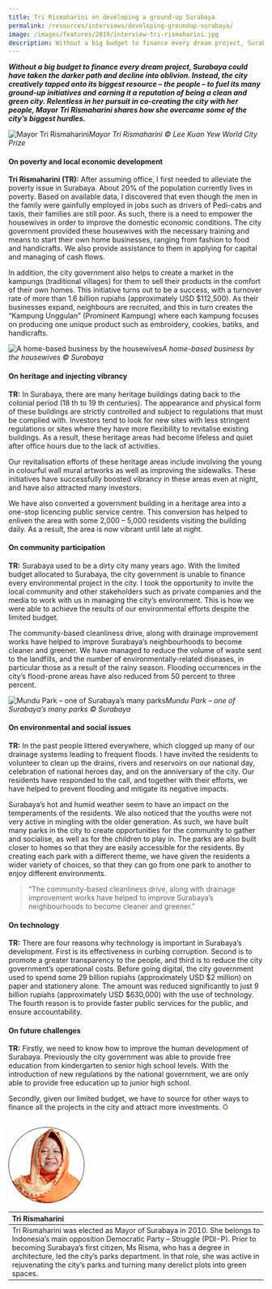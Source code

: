 ```yaml
---
title: Tri Rismaharini on developing a ground-up Surabaya
permalink: /resources/interviews/developing-groundup-surabaya/
image: /images/features/2019/interview-tri-rismaharini.jpg
description: Without a big budget to finance every dream project, Surabaya could have taken the darker path and decline into oblivion. Instead, the city creatively tapped onto its biggest resource – the people – to fuel its many ground-up initiatives and earning it a reputation of being a clean and green city. Relentless in her pursuit in co-creating the city with her people, Mayor Tri Rismaharini shares how she overcame some of the city’s biggest hurdles.
---
```


***Without a big budget to finance every dream project, Surabaya could have taken the darker path and decline into oblivion. Instead, the city creatively tapped onto its biggest resource – the people – to fuel its many ground-up initiatives and earning it a reputation of being a clean and green city. Relentless in her pursuit in co-creating the city with her people, Mayor Tri Rismaharini shares how she overcame some of the city’s biggest hurdles.***

![Mayor Tri Rismaharini](/images/features/2019/interview-tri-rismaharini.jpg/)*Mayor Tri Rismaharini © Lee Kuan Yew World City Prize*

#### **On poverty and local economic development**

**Tri Rismaharini (TR):** After assuming office, I first needed to alleviate the poverty issue in Surabaya. About 20% of the population currently lives in poverty. Based on available data, I discovered that even though the men in the family were gainfully employed in jobs such as drivers of Pedi-cabs and taxis, their families are still poor. As such, there is a need to empower the housewives in order to improve the domestic economic conditions. The city government provided these housewives with the necessary training and means to start their own home businesses, ranging from fashion to food and handicrafts. We also provide assistance to them in applying for capital and managing of cash flows.

In addition, the city government also helps to create a market in the kampungs (traditional villages) for them to sell their products in the comfort of their own homes. This initiative turns out to be a success, with a turnover rate of more than 1.6 billion rupiahs (approximately USD $112,500). As their businesses expand, neighbours are recruited, and this in turn creates the “Kampung Unggulan” (Prominent Kampung) where each kampung focuses on producing one unique product such as embroidery, cookies, batiks, and handicrafts.

![A home-based business by the housewives](/images/features/2019/surabaya-economic-hero.jpg/)*A home-based business by the housewives © Surabaya*

#### **On heritage and injecting vibrancy**

**TR:** In Surabaya, there are many heritage buildings dating back to the colonial period (18 th to 19 th centuries). The appearance and physical form of these buildings are strictly controlled and subject to regulations that must be complied with. Investors tend to look for new sites with less stringent regulations or sites where they have more flexibility to revitalise existing buildings. As a result, these heritage areas had become lifeless and quiet after office hours due to the lack of activities.

Our revitalisation efforts of these heritage areas include involving the young in colourful wall mural artworks as well as improving the sidewalks. These initiatives have successfully boosted vibrancy in these areas even at night, and have also attracted many investors.

We have also converted a government building in a heritage area into a one-stop licencing public service centre. This conversion has helped to enliven the area with some 2,000 – 5,000 residents visiting the building daily. As a result, the area is now vibrant until late at night.

#### **On community participation**

**TR:** Surabaya used to be a dirty city many years ago. With the limited budget allocated to Surabaya, the city government is unable to finance every environmental project in the city. I took the opportunity to invite the local community and other stakeholders such as private companies and the media to work with us in managing the city’s environment. This is how we were able to achieve the results of our environmental efforts despite the limited budget.

The community-based cleanliness drive, along with drainage improvement works have helped to improve Surabaya’s neighbourhoods to become cleaner and greener. We have managed to reduce the volume of waste sent to the landfills, and the number of environmentally-related diseases, in particular those as a result of the rainy season. Flooding occurrences in the city’s flood-prone areas have also reduced from 50 percent to three percent.

![Mundu Park – one of Surabaya’s many parks](/images/features/2019/surabaya-mundu-park.jpg/)*Mundu Park – one of Surabaya’s many parks © Surabaya*

#### **On environmental and social issues**

**TR:** In the past people littered everywhere, which clogged up many of our drainage systems leading to frequent floods. I have invited the residents to volunteer to clean up the drains, rivers and reservoirs on our national day, celebration of national heroes day, and on the anniversary of the city. Our residents have responded to the call, and together with their efforts, we have helped to prevent flooding and mitigate its negative impacts.

Surabaya’s hot and humid weather seem to have an impact on the temperaments of the residents. We also noticed that the youths were not very active in mingling with the older generation. As such, we have built many parks in the city to create opportunities for the community to gather and socialise, as well as for the children to play in. The parks are also built closer to homes so that they are easily accessible for the residents. By creating each park with a different theme, we have given the residents a wider variety of choices, so that they can go from one park to another to enjoy different environments.

> “The community-based cleanliness drive, along with drainage improvement works have helped to improve Surabaya’s neighbourhoods to become cleaner and greener.”

#### **On technology**

**TR:** There are four reasons why technology is important in Surabaya’s development. First is its effectiveness in curbing corruption. Second is to promote a greater transparency to the people, and third is to reduce the city government’s operational costs. Before going digital, the city government used to spend some 29 billion rupiahs (approximately USD $2 million) on paper and stationery alone. The amount was reduced significantly to just 9 billion rupiahs (approximately USD $630,000) with the use of technology. The fourth reason is to provide faster public services for the public, and ensure accountability.

#### **On future challenges**

**TR:** Firstly, we need to know how to improve the human development of Surabaya. Previously the city government was able to provide free education from kindergarten to senior high school levels. With the introduction of new regulations by the national government, we are only able to provide free education up to junior high school.

Secondly, given our limited budget, we have to source for other ways to finance all the projects in the city and attract more investments. **<font color="#967942">O</font>** 

<br>

<div style="width:150px"><img src="/images/features/2018/tri-rismaharini.png" alt="Tri Rismaharini" /></div>

| **Tri Rismaharini** |
|:---|
| Tri Rismaharini was elected as Mayor of Surabaya in 2010. She belongs to Indonesia’s main opposition Democratic Party – Struggle (PDI-P). Prior to becoming Surabaya’s first citizen, Ms Risma, who has a degree in architecture, led the city’s parks department. In that role, she was active in rejuvenating the city’s parks and turning many derelict plots into green spaces. |
